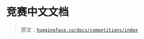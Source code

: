 # 竞赛中文文档

> 原文：[`huggingface.co/docs/competitions/index`](https://huggingface.co/docs/competitions/index)
